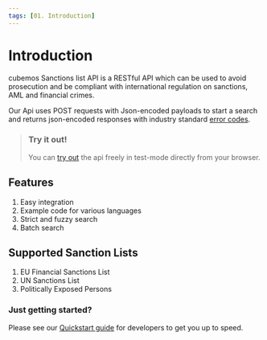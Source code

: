 ```yaml
---
tags: [01. Introduction]
---
```


# Introduction

cubemos Sanctions list API is a RESTful API which can be used to avoid prosecution and be compliant with international regulation on sanctions, AML and financial crimes.

Our Api uses POST requests with Json-encoded payloads to start a search and returns json-encoded responses with industry standard [error codes](./03ErrorCodes.md).

<!-- theme: info -->

> ### Try it out!
>
> You can [try out]() the api freely in test-mode directly from your browser.


## Features

1. Easy integration
2. Example code for various languages
3. Strict and fuzzy search 
4. Batch search 

## Supported Sanction Lists

1. EU Financial Sanctions List
2. UN Sanctions List
3. Politically Exposed Persons

### Just getting started?
Please see our [Quickstart guide](./04Quickstart.md) for developers to get you up to speed.